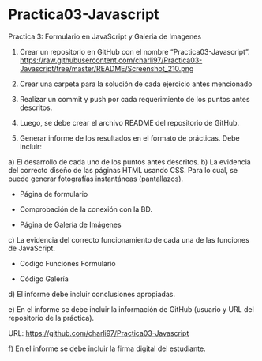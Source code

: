 # Practica03-Javascript
Practica 3: Formulario en JavaScript y Galeria de Imagenes
1.	Crear un repositorio en GitHub con el nombre “Practica03-Javascript”.
 https://raw.githubusercontent.com/charli97/Practica03-Javascript/tree/master/README/Screenshot_210.png
2.	Crear una carpeta para la solución de cada ejercicio antes mencionado
 
3.	Realizar un commit y push por cada requerimiento de los puntos antes descritos. 

4.	Luego, se debe crear el archivo README del repositorio de GitHub.

5.	Generar informe de los resultados en el formato de prácticas. Debe incluir:

a)	El desarrollo de cada uno de los puntos antes descritos.
b)	La evidencia del correcto diseño de las páginas HTML usando CSS. Para lo cual, se puede generar fotografías instantáneas (pantallazos). 
-	Página de formulario 

 

-	Comprobación de la conexión con la BD.
 
-	Página de Galería de Imágenes
 



c)	La evidencia del correcto funcionamiento de cada una de las funciones de JavaScript. 
-	Codigo Funciones Formulario
 
 
 
 
-	Código Galería

 

d)	El informe debe incluir conclusiones apropiadas. 

e)	En el informe se debe incluir la información de GitHub (usuario y URL del repositorio de la práctica).

URL: https://github.com/charli97/Practica03-Javascript

f)	En el informe se debe incluir la firma digital del estudiante. 

